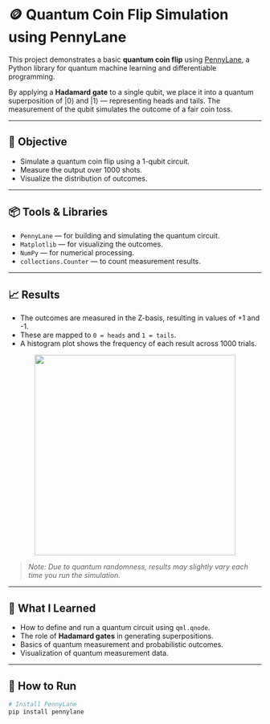 # 🪙 Quantum Coin Flip Simulation using PennyLane

This project demonstrates a basic **quantum coin flip** using [PennyLane](https://pennylane.ai/), a Python library for quantum machine learning and differentiable programming.

By applying a **Hadamard gate** to a single qubit, we place it into a quantum superposition of |0⟩ and |1⟩ — representing heads and tails. The measurement of the qubit simulates the outcome of a fair coin toss.

---

## 🔬 Objective

- Simulate a quantum coin flip using a 1-qubit circuit.
- Measure the output over 1000 shots.
- Visualize the distribution of outcomes.

---

## 📦 Tools & Libraries

- `PennyLane` — for building and simulating the quantum circuit.
- `Matplotlib` — for visualizing the outcomes.
- `NumPy` — for numerical processing.
- `collections.Counter` — to count measurement results.

---

## 📈 Results

- The outcomes are measured in the Z-basis, resulting in values of +1 and -1.
- These are mapped to `0 = heads` and `1 = tails`.
- A histogram plot shows the frequency of each result across 1000 trials.

<p align="center">
  <img src="quantum_coin_plot.png" width="400">
</p>

> *Note: Due to quantum randomness, results may slightly vary each time you run the simulation.*

---

## 🧠 What I Learned

- How to define and run a quantum circuit using `qml.qnode`.
- The role of **Hadamard gates** in generating superpositions.
- Basics of quantum measurement and probabilistic outcomes.
- Visualization of quantum measurement data.

---

## 🚀 How to Run

```bash
# Install PennyLane
pip install pennylane
